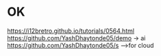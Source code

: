 # OK
https://i12bretro.github.io/tutorials/0564.html
https://github.com/YashDhaytonde05/demo -> ai
https://github.com/YashDhaytonde05/s -->for cloud
